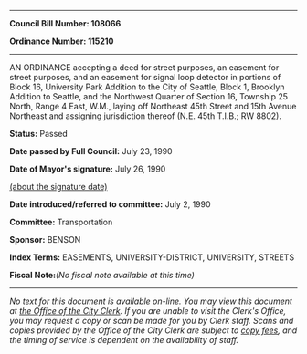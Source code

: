 

********

**Council Bill Number: 108066**
   
**Ordinance Number: 115210**
********

 AN ORDINANCE accepting a deed for street purposes, an easement for street purposes, and an easement for signal loop detector in portions of Block 16, University Park Addition to the City of Seattle, Block 1, Brooklyn Addition to Seattle, and the Northwest Quarter of Section 16, Township 25 North, Range 4 East, W.M., laying off Northeast 45th Street and 15th Avenue Northeast and assigning jurisdiction thereof (N.E. 45th T.I.B.; RW 8802).

**Status:** Passed
   
**Date passed by Full Council:** July 23, 1990
   
**Date of Mayor's signature:** July 26, 1990
   
[(about the signature date)](/~public/approvaldate.htm)
   
   
   
**Date introduced/referred to committee:** July 2, 1990
   
**Committee:** Transportation
   
**Sponsor:** BENSON
   
   
**Index Terms:** EASEMENTS, UNIVERSITY-DISTRICT, UNIVERSITY, STREETS

**Fiscal Note:**_(No fiscal note available at this time)_
********

_No text for this document is available on-line. You may view this document at [the Office of the City Clerk](http://www.seattle.gov/leg/clerk/contactUs.htm). If you are unable to visit the Clerk's Office, you may request a copy or scan be made for you by Clerk staff. Scans and copies provided by the Office of the City Clerk are subject to [copy fees](http://clerk.seattle.gov/~public/clerkfees.htm), and the timing of service is dependent on the availability of staff._

